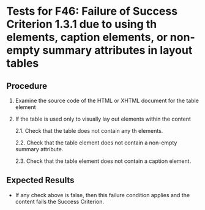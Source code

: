 # Tests for F46: Failure of Success Criterion 1.3.1 due to using th elements, caption elements, or non-empty summary attributes in layout tables

## Procedure

1. Examine the source code of the HTML or XHTML document for the table element
2. If the table is used only to visually lay out elements within the content

   2.1. Check that the table does not contain any th elements.

   2.2. Check that the table element does not contain a non-empty summary attribute.

   2.3. Check that the table element does not contain a caption element.

## Expected Results

- If any check above is false, then this failure condition applies and the content fails the Success Criterion.
